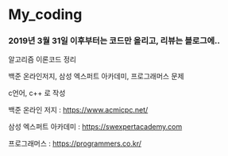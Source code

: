 # My_coding

### 2019년 3월 31일 이후부터는 코드만 올리고, 리뷰는 블로그에..

알고리즘 이론코드 정리 

백준 온라인저지, 삼성 엑스퍼트 아카데미, 프로그래머스 문제

c언어, c++ 로 작성



백준 온라인 저지 : https://www.acmicpc.net/

삼성 엑스퍼트 아카데미 : https://swexpertacademy.com

프로그래머스 : https://programmers.co.kr/
